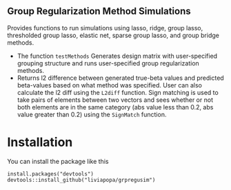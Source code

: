 ## Group Regularization Method Simulations
Provides functions to run simulations using lasso, ridge, group lasso, 
thresholded group lasso, elastic net, sparse group lasso, and group bridge methods.

- The function `testMethods` Generates design matrix with user-specified grouping structure and runs user-specified group regularization methods.
- Returns l2 difference between generated true-beta values and predicted beta-values based on what method was specified. User can also calculate the l2 diff using the `L2diff` function. Sign matching is used to take pairs of elements between two vectors and sees whether or not both elements are in the same category (abs value less than 0.2, abs value greater than 0.2) using the `SignMatch` function.

# Installation

You can install the package like this 
```{r eval=FALSE}
install.packages("devtools")
devtools::install_github("liviapopa/grpregusim")
```
